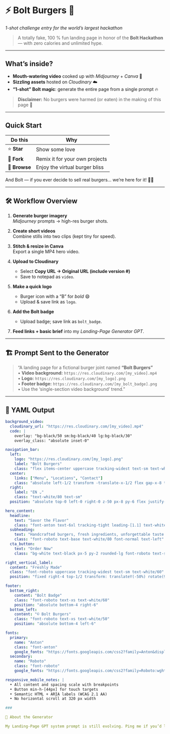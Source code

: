 # ⚡ Bolt Burgers 🍔  
*1-shot challenge entry for the world’s largest hackathon*

> A totally fake, 100 % fun landing page in honor of the **Bolt Hackathon** — with zero calories and unlimited hype.

---

## What’s inside?

- **Mouth-watering video** cooked up with *Midjourney* + *Canva* 🍳  
- **Sizzling assets** hosted on *Cloudinary* ☁️  
- **“1-shot” Bolt magic**: generate the entire page from a single prompt 🔥  

> **Disclaimer:** No burgers were harmed (or eaten) in the making of this page 🤤

---

## Quick Start

| Do this | Why |
| ------- | --- |
| ⭐ **Star** | Show some love |
| 🍴 **Fork** | Remix it for your own projects |
| 👀 **Browse** | Enjoy the virtual burger bliss |

And Bolt — if you ever decide to sell real burgers… we’re here for it! 🍔👋

---

## 🛠️  Workflow Overview

1. **Generate burger imagery**  
   *Midjourney* prompts → high-res burger shots.

2. **Create short videos**  
   Combine stills into two clips (kept tiny for speed).

3. **Stitch & resize in Canva**  
   Export a single MP4 hero video.

4. **Upload to Cloudinary**  
   - Select **Copy URL → Original URL (include version #)**  
   - Save to notepad as `video`.

5. **Make a quick logo**  
   - Burger icon with a “B” for *bold* 😄  
   - Upload & save link as `logo`.

6. **Add the Bolt badge**  
   - Upload badge; save link as `bolt_badge`.

7. **Feed links + basic brief** into my *Landing-Page Generator GPT*.

---

## 🏗️  Prompt Sent to the Generator

> “A landing page for a fictional burger joint named **“Bolt Burgers”**  
>  • **Video background:** `https://res.cloudinary.com/[my_video].mp4`  
>  • **Logo:** `https://res.cloudinary.com/[my_logo].png`  
>  • **Footer badge:** `https://res.cloudinary.com/[my_bolt_badge].png`  
>  • Use the ‘single-section video background’ trend.”

---

## 🔧 YAML Output

```yaml
background_video:
  cloudinary_url: "https://res.cloudinary.com/[my_video].mp4"
  code: |
    overlay: "bg-black/50 sm:bg-black/40 lg:bg-black/30"
    overlay_class: "absolute inset-0"

navigation_bar:
  left:
    logo: "https://res.cloudinary.com/[my_logo].png"
    label: "Bolt Burgers"
    class: "flex items-center uppercase tracking-widest text-sm text-white/80 overflow-hidden rounded-full"
  center:
    links: ["Menu", "Locations", "Contact"]
    class: "absolute left-1/2 transform -translate-x-1/2 flex gap-x-8 text-white/80 text-sm"
  right:
    label: "EN ⌄"
    class: "text-white/80 text-sm"
  position: "absolute top-0 left-0 right-0 z-50 px-8 py-6 flex justify-between items-center"

hero_content:
  headline:
    text: "Savor the Flavor"
    class: "font-anton text-6xl tracking-tight leading-[1.1] text-white uppercase text-left"
  subheading:
    text: "Handcrafted burgers, fresh ingredients, unforgettable taste."
    class: "font-roboto text-base text-white/80 font-normal text-left"
  cta_button:
    text: "Order Now"
    class: "bg-white text-black px-5 py-2 rounded-lg font-roboto text-sm font-medium uppercase hover:bg-gray-100 transition min-h-[44px]"

right_vertical_label:
  content: "Freshly Made"
  class: "font-roboto uppercase tracking-widest text-sm text-white/60"
  position: "fixed right-4 top-1/2 transform: translateY(-50%) rotate(90deg)"

footer:
  bottom_right:
    content: "Bolt Badge"
    class: "font-roboto text-xs text-white/60"
    position: "absolute bottom-4 right-6"
  bottom_left:
    content: "©️ Bolt Burgers"
    class: "font-roboto text-xs text-white/50"
    position: "absolute bottom-4 left-6"

fonts:
  primary:
    name: "Anton"
    class: "font-anton"
    google_fonts: "https://fonts.googleapis.com/css2?family=Anton&display=swap"
  secondary:
    name: "Roboto"
    class: "font-roboto"
    google_fonts: "https://fonts.googleapis.com/css2?family=Roboto:wght@400;700&display=swap"

responsive_mobile_notes: |
  • All content and spacing scale with breakpoints  
  • Button min-h-[44px] for touch targets  
  • Semantic HTML + ARIA labels (WCAG 2.1 AA)  
  • No horizontal scroll at 320 px width

###

🤖 About the Generator

My Landing-Page GPT system prompt is still evolving. Ping me if you’d like to see how it churns out one-shot prototypes for any brand, topic, or idea!
